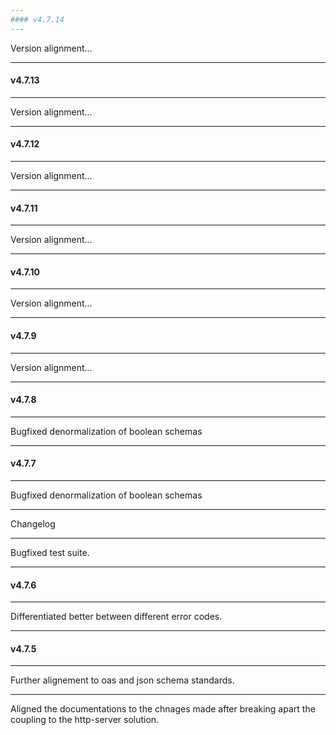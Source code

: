 ```yaml
---
#### v4.7.14
---
```


Version alignment...

---
#### v4.7.13
---

Version alignment...

---
#### v4.7.12
---

Version alignment...

---
#### v4.7.11
---

Version alignment...

---
#### v4.7.10
---

Version alignment...

---
#### v4.7.9
---

Version alignment...

---
#### v4.7.8
---

Bugfixed denormalization of boolean schemas

---
#### v4.7.7
---

Bugfixed denormalization of boolean schemas

---

Changelog

---

Bugfixed test suite.

---
#### v4.7.6
---

Differentiated better between different error codes.

---
#### v4.7.5
---

Further alignement to oas and json schema standards.

---

Aligned the documentations to the chnages made after breaking apart the coupling to the http-server solution.
